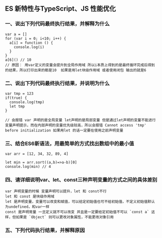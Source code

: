 ## ES 新特性与TypeScript、JS 性能优化

### 一、说出下列代码最终执行结果，并解释为什么
```
var a = []
for (var i = 0; i<10; i++) {
  a[i] = function () {
    console.log(i)
  }
}
a[6]() // 10  
// 原因： 用var定义的变量会提升到全局作用域 所以i本质上得到的是最终循环完成后得到的结果，所以打印出来的都是10  如果是用let块级作用域 或者使用闭包 输出的就是6 
```

### 二、说出下列代码最终执行结果，并说明为什么
```
var tmp = 123
if(true) {
  console.log(tmp) 
  let tmp
}

// 会报错 var 声明的是全局变量 let声明的是局部变量 但是通过let声明的变量不能进行变量声明提示，而在内部声明的变量优先级较高，所以会报错 Cannot access 'tmp' before initialization 如果用let 的话一定要在使用之前声明变量
```

### 三、结合ES6新语法，用最简单的方式找出数组中的最小值
```
var arr = [12, 34, 32, 89, 4]

let min = arr.sort((a,b)=>a-b)[0]
console.log(min) // 4
```

### 四、请详细说明var、let、const三种声明变量的方式之间的具体差别
```
var 声明变量的时候 变量声明可以提升，let 和 const不行
let 和 const 是块级作用域
let 是声明变量，变量可以改变和赋值，可以给定初始值也可不给初始值，不定义初始值默认为undefined，和var一样
const 是声明常量 一旦定义就不可以改变 并且是一定要给定初始值不可以 `const a` 这样，但如果是 `Object` 则可以更改对象属性，不能更改对象引用
```

### 五、下列代码执行结果，并解释原因
```
```
